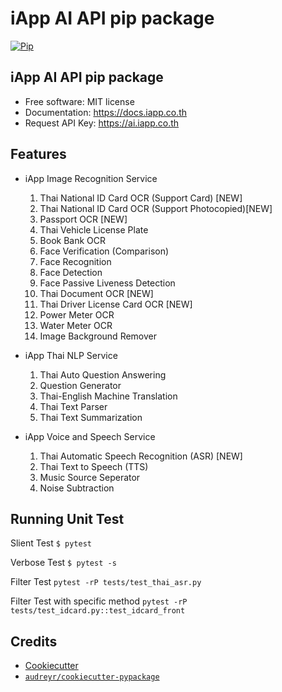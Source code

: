 # iApp AI API pip package


[![Pip](https://img.shields.io/pypi/v/iapp_ai.svg)](https://pypi.python.org/pypi/iapp_ai)

## iApp AI API pip package

* Free software: MIT license
* Documentation: https://docs.iapp.co.th
* Request API Key: https://ai.iapp.co.th


Features
--------

* iApp Image Recognition Service
  1. Thai National ID Card OCR (Support Card) [NEW]
  1. Thai National ID Card OCR (Support Photocopied)[NEW]
  1. Passport OCR [NEW]
  1. Thai Vehicle License Plate
  1. Book Bank OCR
  1. Face Verification (Comparison)
  1. Face Recognition
  1. Face Detection
  1. Face Passive Liveness Detection
  1. Thai Document OCR [NEW]
  1. Thai Driver License Card OCR [NEW]
  1. Power Meter OCR
  1. Water Meter OCR
  1. Image Background Remover

* iApp Thai NLP Service
  1. Thai Auto Question Answering
  1. Question Generator
  1. Thai-English Machine Translation
  1. Thai Text Parser
  1. Thai Text Summarization

* iApp Voice and Speech Service
  1. Thai Automatic Speech Recognition (ASR) [NEW]
  2. Thai Text to Speech (TTS)
  3. Music Source Seperator
  4. Noise Subtraction

Running Unit Test
-------
Slient Test
``$ pytest``

Verbose Test
``$ pytest -s``

Filter Test
``pytest -rP tests/test_thai_asr.py``

Filter Test with specific method
``pytest -rP tests/test_idcard.py::test_idcard_front``

Credits
-------

* [Cookiecutter](https://github.com/audreyr/cookiecutter)
* [`audreyr/cookiecutter-pypackage`](https://github.com/audreyr/cookiecutter-pypackage)
